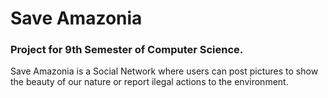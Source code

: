 # Save Amazonia
### Project for 9th Semester of Computer Science.

Save Amazonia is a Social Network where users can post pictures to show the beauty of our nature or report ilegal actions to the environment.
